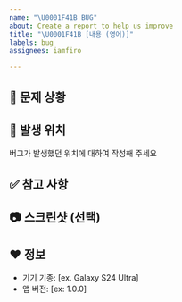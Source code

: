 ```yaml
---
name: "\U0001F41B BUG"
about: Create a report to help us improve
title: "\U0001F41B [내용 (영어)]"
labels: bug
assignees: iamfiro

---
```


## 🚨 문제 상황

## 🎯 발생 위치

버그가 발생했던 위치에 대하여 작성해 주세요

## ✅ 참고 사항

## 📷 스크린샷 (선택)

## ❤️ 정보
 - 기기 기종: [ex. Galaxy S24 Ultra]
 - 앱 버전: [ex: 1.0.0]

